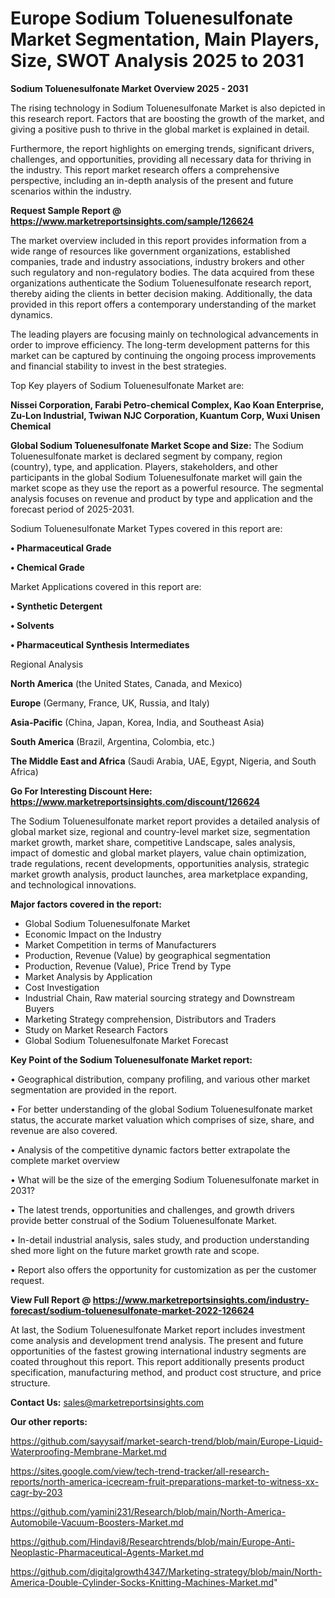 # Europe Sodium Toluenesulfonate Market Segmentation, Main Players, Size, SWOT Analysis 2025 to 2031

<Strong> Sodium Toluenesulfonate Market Overview 2025 - 2031</strong>

The rising technology in Sodium Toluenesulfonate Market is also depicted in this research report. Factors that are boosting the growth of the market, and giving a positive push to thrive in the global market is explained in detail.

Furthermore, the report highlights on emerging trends, significant drivers, challenges, and opportunities, providing all necessary data for thriving in the industry. This report market research offers a comprehensive perspective, including an in-depth analysis of the present and future scenarios within the industry.

<strong>Request Sample Report @ <a href=https://www.marketreportsinsights.com/sample/126624>https://www.marketreportsinsights.com/sample/126624</a></strong>

The market overview included in this report provides information from a wide range of resources like government organizations, established companies, trade and industry associations, industry brokers and other such regulatory and non-regulatory bodies. The data acquired from these organizations authenticate the Sodium Toluenesulfonate research report, thereby aiding the clients in better decision making. Additionally, the data provided in this report offers a contemporary understanding of the market dynamics.

The leading players are focusing mainly on technological advancements in order to improve efficiency. The long-term development patterns for this market can be captured by continuing the ongoing process improvements and financial stability to invest in the best strategies.

Top Key players of Sodium Toluenesulfonate Market are:

<strong>Nissei Corporation, Farabi Petro-chemical Complex, Kao Koan Enterprise, Zu-Lon Industrial, Twiwan NJC Corporation, Kuantum Corp, Wuxi Unisen Chemical</strong>

<strong><b>Global Sodium Toluenesulfonate Market Scope and Size:</b></strong>
The Sodium Toluenesulfonate market is declared segment by company, region (country), type, and application. Players, stakeholders, and other participants in the global Sodium Toluenesulfonate market will gain the market scope as they use the report as a powerful resource. The segmental analysis focuses on revenue and product by type and application and the forecast period of 2025-2031.

Sodium Toluenesulfonate Market Types covered in this report are:

<strong>• Pharmaceutical Grade

• Chemical Grade</strong>

Market Applications covered in this report are:

<strong>• Synthetic Detergent

• Solvents

• Pharmaceutical Synthesis Intermediates</strong> 

Regional Analysis

<strong>North America</strong> (the United States, Canada, and Mexico)

<strong>Europe</strong> (Germany, France, UK, Russia, and Italy)

<strong>Asia-Pacific</strong> (China, Japan, Korea, India, and Southeast Asia)

<strong>South America</strong> (Brazil, Argentina, Colombia, etc.)

<strong>The Middle East and Africa</strong> (Saudi Arabia, UAE, Egypt, Nigeria, and South Africa)

<strong>Go For Interesting Discount Here: <a href=https://www.marketreportsinsights.com/discount/126624>https://www.marketreportsinsights.com/discount/126624</a></strong>

The Sodium Toluenesulfonate market report provides a detailed analysis of global market size, regional and country-level market size, segmentation market growth, market share, competitive Landscape, sales analysis, impact of domestic and global market players, value chain optimization, trade regulations, recent developments, opportunities analysis, strategic market growth analysis, product launches, area marketplace expanding, and technological innovations.

<strong><b>Major factors covered in the report:</b></strong>
<ul>
  <li>Global Sodium Toluenesulfonate Market </li>
  <li>Economic Impact on the Industry</li>
  <li>Market Competition in terms of Manufacturers</li>
  <li>Production, Revenue (Value) by geographical segmentation</li>
  <li>Production, Revenue (Value), Price Trend by Type</li>
  <li>Market Analysis by Application</li>
  <li>Cost Investigation</li>
  <li>Industrial Chain, Raw material sourcing strategy and Downstream Buyers</li>
  <li>Marketing Strategy comprehension, Distributors and Traders</li>
  <li>Study on Market Research Factors</li>
  <li>Global Sodium Toluenesulfonate Market Forecast</li>
</ul>

<strong><b>Key Point of the Sodium Toluenesulfonate Market report:</b></strong>

• Geographical distribution, company profiling, and various other market segmentation are provided in the report.

• For better understanding of the global Sodium Toluenesulfonate market status, the accurate market valuation which comprises of size, share, and revenue are also covered.

• Analysis of the competitive dynamic factors better extrapolate the complete market overview

• What will be the size of the emerging Sodium Toluenesulfonate market in 2031?

• The latest trends, opportunities and challenges, and growth drivers provide better construal of the Sodium Toluenesulfonate Market.

• In-detail industrial analysis, sales study, and production understanding shed more light on the future market growth rate and scope.

• Report also offers the opportunity for customization as per the customer request.

<strong><b>View Full Report @ <a href=https://www.marketreportsinsights.com/industry-forecast/sodium-toluenesulfonate-market-2022-126624>https://www.marketreportsinsights.com/industry-forecast/sodium-toluenesulfonate-market-2022-126624</a></b></strong>


At last, the Sodium Toluenesulfonate Market report includes investment come analysis and development trend analysis. The present and future opportunities of the fastest growing international industry segments are coated throughout this report. This report additionally presents product specification, manufacturing method, and product cost structure, and price structure.

<strong>Contact Us:</strong>
sales@marketreportsinsights.com

<strong>Our other reports:</strong>

<a href=https://github.com/sayysaif/market-search-trend/blob/main/Europe-Liquid-Waterproofing-Membrane-Market.md>https://github.com/sayysaif/market-search-trend/blob/main/Europe-Liquid-Waterproofing-Membrane-Market.md</a>

<a href=https://sites.google.com/view/tech-trend-tracker/all-research-reports/north-america-icecream-fruit-preparations-market-to-witness-xx-cagr-by-203>https://sites.google.com/view/tech-trend-tracker/all-research-reports/north-america-icecream-fruit-preparations-market-to-witness-xx-cagr-by-203</a>

<a href=https://github.com/yamini231/Research/blob/main/North-America-Automobile-Vacuum-Boosters-Market.md>https://github.com/yamini231/Research/blob/main/North-America-Automobile-Vacuum-Boosters-Market.md</a>

<a href=https://github.com/Hindavi8/Researchtrends/blob/main/Europe-Anti-Neoplastic-Pharmaceutical-Agents-Market.md>https://github.com/Hindavi8/Researchtrends/blob/main/Europe-Anti-Neoplastic-Pharmaceutical-Agents-Market.md</a>

<a href=https://github.com/digitalgrowth4347/Marketing-strategy/blob/main/North-America-Double-Cylinder-Socks-Knitting-Machines-Market.md>https://github.com/digitalgrowth4347/Marketing-strategy/blob/main/North-America-Double-Cylinder-Socks-Knitting-Machines-Market.md</a>"
